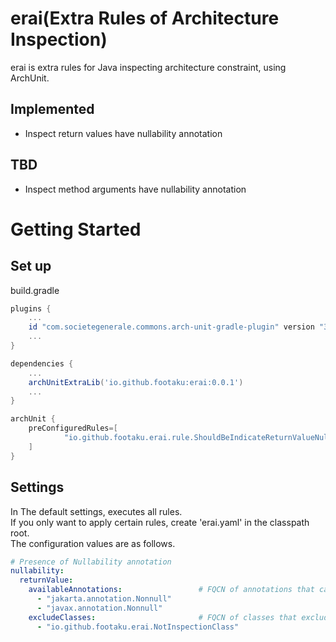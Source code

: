 # erai(Extra Rules of Architecture Inspection)
erai is extra rules for Java inspecting architecture constraint, using ArchUnit.

## Implemented
- Inspect return values have nullability annotation

## TBD
- Inspect method arguments have nullability annotation

# Getting Started
## Set up
build.gradle
```groovy
plugins {
    ...
    id "com.societegenerale.commons.arch-unit-gradle-plugin" version "3.0.0"
    ...
}

dependencies {
    ...
    archUnitExtraLib('io.github.footaku:erai:0.0.1')
    ...
}

archUnit {
    preConfiguredRules=[
            "io.github.footaku.erai.rule.ShouldBeIndicateReturnValueNullability"
    ]
}
```

## Settings
In The default settings, executes all rules.  
If you only want to apply certain rules, create 'erai.yaml' in the classpath root.  
The configuration values are as follows.
```yaml
# Presence of Nullability annotation
nullability:
  returnValue:
    availableAnnotations:                 # FQCN of annotations that can be applied to return values.
      - "jakarta.annotation.Nonnull"
      - "javax.annotation.Nonnull"
    excludeClasses:                       # FQCN of classes that excluding from this rule.
      - "io.github.footaku.erai.NotInspectionClass"
```
